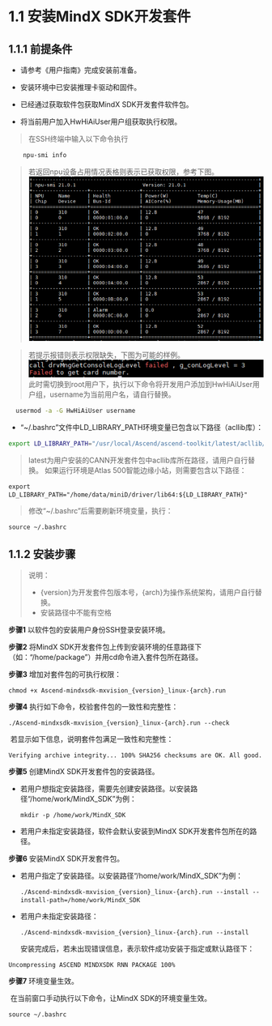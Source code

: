 # 1.1 安装MindX SDK开发套件

## 1.1.1 **前提条件**

- 请参考《用户指南》完成安装前准备。

- 安装环境中已安装推理卡驱动和固件。

- 已经通过获取软件包获取MindX SDK开发套件软件包。

- 将当前用户加入HwHiAiUser用户组获取执行权限。

>在SSH终端中输入以下命令执行
```bash
    npu-smi info
```
>若返回npu设备占用情况表格则表示已获取权限，参考下图。  
![image.png](img/1623207353906.png 'image.png')  
  
>若提示报错则表示权限缺失，下图为可能的样例。  
![image.png](img/1623207817848.png 'image.png')
>此时需切换到root用户下，执行以下命令将开发用户添加到HwHiAiUser用户组，username为当前用户名，请自行替换。
```bash
  usermod -a -G HwHiAiUser username
```

- “~/.bashrc”文件中LD_LIBRARY_PATH环境变量已包含以下路径（acllib库）：
```bash
export LD_LIBRARY_PATH="/usr/local/Ascend/ascend-toolkit/latest/acllib/lib64:/usr/local/Ascend/ascend-toolkit/:${LD_LIBRARY_PATH}"
```

  >latest为用户安装的CANN开发套件包中acllib库所在路径，请用户自行替换。
> 如果运行环境是Atlas 500智能边缘小站，则需要包含以下路径：
```
export LD_LIBRARY_PATH="/home/data/miniD/driver/lib64:${LD_LIBRARY_PATH}"
```
> 修改“~/.bashrc”后需要刷新环境变量，执行：
```
source ~/.bashrc
```
## 1.1.2 **安装步骤**

> 说明：
>
> - {version}为开发套件包版本号，{arch}为操作系统架构，请用户自行替换。
> - 安装路径中不能有空格

**步骤1**  以软件包的安装用户身份SSH登录安装环境。

**步骤2**  将MindX SDK开发套件包上传到安装环境的任意路径下（如：“/home/package”）并用cd命令进入套件包所在路径。

**步骤3**  增加对套件包的可执行权限：            

```
chmod +x Ascend-mindxsdk-mxvision_{version}_linux-{arch}.run
```

**步骤4**  执行如下命令，校验套件包的一致性和完整性：

```
./Ascend-mindxsdk-mxvision_{version}_linux-{arch}.run --check
```

​            若显示如下信息，说明套件包满足一致性和完整性：

```
Verifying archive integrity... 100% SHA256 checksums are OK. All good.
```

**步骤5**  创建MindX SDK开发套件包的安装路径。

- 若用户想指定安装路径，需要先创建安装路径。以安装路径“/home/work/MindX_SDK”为例：

  ```
  mkdir -p /home/work/MindX_SDK
  ```

- 若用户未指定安装路径，软件会默认安装到MindX SDK开发套件包所在的路径。

**步骤6**  安装MindX SDK开发套件包。

- 若用户指定了安装路径。以安装路径“/home/work/MindX_SDK”为例：

  ```
  ./Ascend-mindxsdk-mxvision_{version}_linux-{arch}.run --install --install-path=/home/work/MindX_SDK
  ```

- 若用户未指定安装路径：

  ```
  ./Ascend-mindxsdk-mxvision_{version}_linux-{arch}.run --install
  ```

   安装完成后，若未出现错误信息，表示软件成功安装于指定或默认路径下：
```
Uncompressing ASCEND MINDXSDK RNN PACKAGE 100%
```

**步骤7**  环境变量生效。

​            在当前窗口手动执行以下命令，让MindX SDK的环境变量生效。

```
source ~/.bashrc
```
